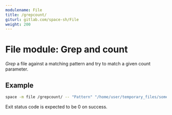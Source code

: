 ```yaml
---
modulename: File
title: /grepcount/
giturl: gitlab.com/space-sh/File
weight: 200
---
```

# File module: Grep and count

_Grep_ a file against a matching pattern and try to match a given count parameter.

## Example

```sh
space -m file /grepcount/ -- "Pattern" "/home/user/temporary_files/some_file.txt" "2"
```

Exit status code is expected to be 0 on success.

